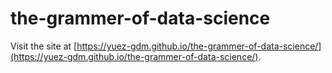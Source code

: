 # the-grammer-of-data-science

Visit the site at [https://yuez-gdm.github.io/the-grammer-of-data-science/](https://yuez-gdm.github.io/the-grammer-of-data-science/).
